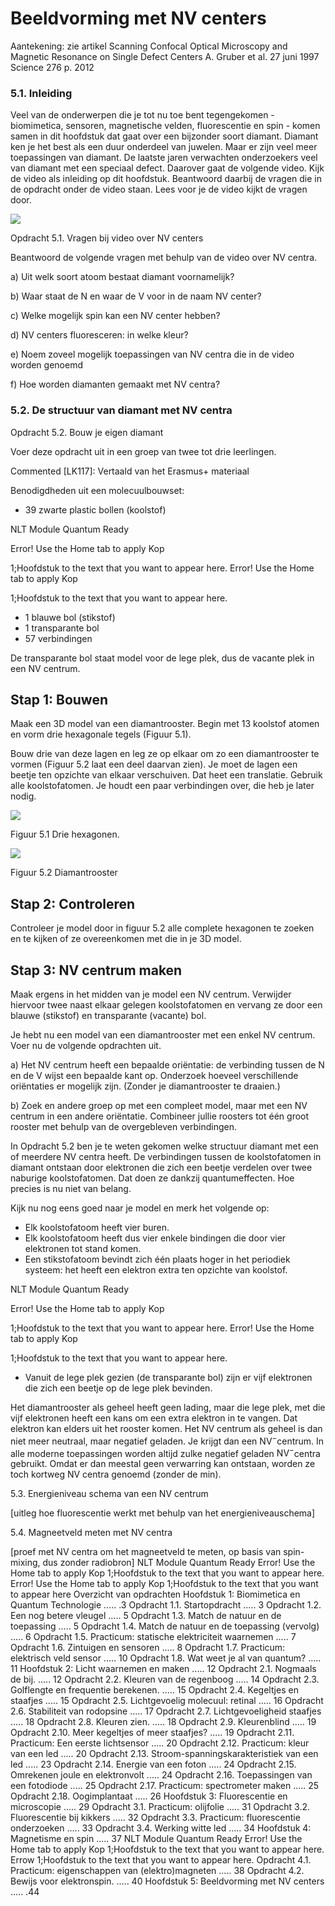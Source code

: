 # Beeldvorming met NV centers

Aantekening: zie artikel Scanning Confocal Optical Microscopy and Magnetic Resonance on Single Defect Centers A. Gruber et al. 27 juni 1997 Science 276 p. 2012

### 5.1. Inleiding

Veel van de onderwerpen die je tot nu toe bent tegengekomen - biomimetica, sensoren, magnetische velden, fluorescentie en spin - komen samen in dit hoofdstuk dat gaat over een bijzonder soort diamant. Diamant ken je het best als een duur onderdeel van juwelen. Maar er zijn veel meer toepassingen van diamant. De laatste jaren verwachten onderzoekers veel van diamant met een speciaal defect. Daarover gaat de volgende video. Kijk de video als inleiding op dit hoofdstuk. Beantwoord daarbij de vragen die in de opdracht onder de video staan. Lees voor je de video kijkt de vragen door.

![](https://cdn.mathpix.com/cropped/2024_06_24_0f091e854944f2a35adag-44.jpg?height=722&width=957&top_left_y=1027&top_left_x=181)

Opdracht 5.1. Vragen bij video over NV centers

Beantwoord de volgende vragen met behulp van de video over NV centra.

a) Uit welk soort atoom bestaat diamant voornamelijk?

b) Waar staat de $\mathrm{N}$ en waar de $\mathrm{V}$ voor in de naam NV center?

c) Welke mogelijk spin kan een NV center hebben?

d) NV centers fluoresceren: in welke kleur?

e) Noem zoveel mogelijk toepassingen van NV centra die in de video worden genoemd

f) Hoe worden diamanten gemaakt met NV centra?

### 5.2. De structuur van diamant met NV centra

Opdracht 5.2. Bouw je eigen diamant

Voer deze opdracht uit in een groep van twee tot drie leerlingen.

Commented [LK117]: Vertaald van het Erasmus+ materiaal

Benodigdheden uit een molecuulbouwset:

- 39 zwarte plastic bollen (koolstof)

NLT Module Quantum Ready

Error! Use the Home tab to apply Kop

1;Hoofdstuk to the text that you want to appear here. Error! Use the Home tab to apply Kop

1;Hoofdstuk to the text that you want to appear here.

- 1 blauwe bol (stikstof)
- 1 transparante bol
- 57 verbindingen

De transparante bol staat model voor de lege plek, dus de vacante plek in een NV centrum.

## Stap 1: Bouwen

Maak een 3D model van een diamantrooster. Begin met 13 koolstof atomen en vorm drie hexagonale tegels (Figuur 5.1).

Bouw drie van deze lagen en leg ze op elkaar om zo een diamantrooster te vormen (Figuur 5.2 laat een deel daarvan zien). Je moet de lagen een beetje ten opzichte van elkaar verschuiven. Dat heet een translatie. Gebruik alle koolstofatomen. Je houdt een paar verbindingen over, die heb je later nodig.

![](https://cdn.mathpix.com/cropped/2024_06_24_0f091e854944f2a35adag-45.jpg?height=319&width=325&top_left_y=977&top_left_x=200)

Figuur 5.1 Drie hexagonen.

![](https://cdn.mathpix.com/cropped/2024_06_24_0f091e854944f2a35adag-45.jpg?height=337&width=349&top_left_y=979&top_left_x=565)

Figuur 5.2 Diamantrooster

## Stap 2: Controleren

Controleer je model door in figuur 5.2 alle complete hexagonen te zoeken en te kijken of ze overeenkomen met die in je 3D model.

## Stap 3: NV centrum maken

Maak ergens in het midden van je model een NV centrum. Verwijder hiervoor twee naast elkaar gelegen koolstofatomen en vervang ze door een blauwe (stikstof) en transparante (vacante) bol.

Je hebt nu een model van een diamantrooster met een enkel NV centrum. Voer nu de volgende opdrachten uit.

a) Het NV centrum heeft een bepaalde oriëntatie: de verbinding tussen de $\mathrm{N}$ en de $\mathrm{V}$ wijst een bepaalde kant op. Onderzoek hoeveel verschillende oriëntaties er mogelijk zijn. (Zonder je diamantrooster te draaien.)

b) Zoek en andere groep op met een compleet model, maar met een NV centrum in een andere oriëntatie. Combineer jullie roosters tot één groot rooster met behulp van de overgebleven verbindingen.

In Opdracht 5.2 ben je te weten gekomen welke structuur diamant met een of meerdere NV centra heeft. De verbindingen tussen de koolstofatomen in diamant ontstaan door elektronen die zich een beetje verdelen over twee naburige koolstofatomen. Dat doen ze dankzij quantumeffecten. Hoe precies is nu niet van belang.

Kijk nu nog eens goed naar je model en merk het volgende op:

- Elk koolstofatoom heeft vier buren.
- Elk koolstofatoom heeft dus vier enkele bindingen die door vier elektronen tot stand komen.
- Een stikstofatoom bevindt zich één plaats hoger in het periodiek systeem: het heeft een elektron extra ten opzichte van koolstof.

NLT Module Quantum Ready

Error! Use the Home tab to apply Kop

1;Hoofdstuk to the text that you want to appear here. Error! Use the Home tab to apply Kop

1;Hoofdstuk to the text that you want to appear here.

- Vanuit de lege plek gezien (de transparante bol) zijn er vijf elektronen die zich een beetje op de lege plek bevinden.

Het diamantrooster als geheel heeft geen lading, maar die lege plek, met die vijf elektronen heeft een kans om een extra elektron in te vangen. Dat elektron kan elders uit het rooster komen. Het NV centrum als geheel is dan niet meer neutraal, maar negatief geladen. Je krijgt dan een $\mathrm{NV}^{-}$centrum. In alle moderne toepassingen worden altijd zulke negatief geladen $\mathrm{NV}^{-}$centra gebruikt. Omdat er dan meestal geen verwarring kan ontstaan, worden ze toch kortweg NV centra genoemd (zonder de min).

5.3. Energieniveau schema van een NV centrum

[uitleg hoe fluorescentie werkt met behulp van het energieniveauschema]

5.4. Magneetveld meten met NV centra

[proef met NV centra om het magneetveld te meten, op basis van spin-mixing, dus zonder radiobron]
NLT Module Quantum Ready Error! Use the Home tab to apply Kop
1;Hoofdstuk to the text that you want to appear here. Error! Use the Home tab to apply Kop
1;Hoofdstuk to the text that you want to appear here
Overzicht van opdrachten
Hoofdstuk 1: Biomimetica en Quantum Technologie .....  .3
Opdracht 1.1. Startopdracht ..... 3
Opdracht 1.2. Een nog betere vleugel ..... 5
Opdracht 1.3. Match de natuur en de toepassing ..... 5
Opdracht 1.4. Match de natuur en de toepassing (vervolg) ..... 6
Opdracht 1.5. Practicum: statische elektriciteit waarnemen ..... 7
Opdracht 1.6. Zintuigen en sensoren ..... 8
Opdracht 1.7. Practicum: elektrisch veld sensor ..... 10
Opdracht 1.8. Wat weet je al van quantum? ..... 11
Hoofdstuk 2: Licht waarnemen en maken ..... 12
Opdracht 2.1. Nogmaals de bij. ..... 12
Opdracht 2.2. Kleuren van de regenboog ..... 14
Opdracht 2.3. Golflengte en frequentie berekenen. ..... 15
Opdracht 2.4. Kegeltjes en staafjes ..... 15
Opdracht 2.5. Lichtgevoelig molecuul: retinal ..... 16
Opdracht 2.6. Stabiliteit van rodopsine ..... 17
Opdracht 2.7. Lichtgevoeligheid staafjes ..... 18
Opdracht 2.8. Kleuren zien. ..... 18
Opdracht 2.9. Kleurenblind ..... 19
Opdracht 2.10. Meer kegeltjes of meer staafjes? ..... 19
Opdracht 2.11. Practicum: Een eerste lichtsensor ..... 20
Opdracht 2.12. Practicum: kleur van een led ..... 20
Opdracht 2.13. Stroom-spanningskarakteristiek van een led ..... 23
Opdracht 2.14. Energie van een foton ..... 24
Opdracht 2.15. Omrekenen joule en elektronvolt ..... 24
Opdracht 2.16. Toepassingen van een fotodiode ..... 25
Opdracht 2.17. Practicum: spectrometer maken ..... 25
Opdracht 2.18. Oogimplantaat ..... 26
Hoofdstuk 3: Fluorescentie en microscopie ..... 29
Opdracht 3.1. Practicum: olijfolie ..... 31
Opdracht 3.2. Fluorescentie bij kikkers ..... 32
Opdracht 3.3. Practicum: fluorescentie onderzoeken ..... 33
Opdracht 3.4. Werking witte led ..... 34
Hoofdstuk 4: Magnetisme en spin ..... 37
NLT Module Quantum Ready Error! Use the Home tab to apply Kop
1;Hoofdstuk to the text that you want to appear here. Errow
1;Hoofdstuk to the text that you want to appear here.
Opdracht 4.1. Practicum: eigenschappen van (elektro)magneten ..... 38
Opdracht 4.2. Bewijs voor elektronspin. ..... 40
Hoofdstuk 5: Beeldvorming met NV centers .....  .44


[^0]:    Commented [RO10]: Dit is een mooie aanleiding om het begrippen kleur en interferentie van licht uit te diepen, eventueel in een apart hoofdstuk of in het hoofdstuk over microscopie. Misschien kunnen we het schild van zo'n keve onder de AFM leggen

[^1]:    Opdracht 1.5. Practicum: statische elektriciteit waarnemen

    Voor de volgende proef heb je nodig:

    kunststof kleding of kunststof doek (bijvoorbeeld van polyester) ballon

    Voer de volgende proef uit en beantwoord de vragen:

    1) Blaas de ballon op en knoop hem dicht.
    2) Wrijf met de ballon een aantal keer snel over je kleding of de doek. De ballon krijgt zo een negatieve elektrische lading.
    3) Houd de ballon vervolgens dicht bij haartjes op je arm.
[^2]:    Opdracht 2.1. Nogmaals de bij

    In hoofdstuk 1 heb je gezien dat bijen het elektrisch veld kunnen gebruiken om te navigeren en bloemen te herkennen. Zelf kun je ook de aanwezigheid van een elektrisch veld voelen maar je hebt geen zintuig dat erin is gespecialiseerd zoals een bij dat wel heeft.

    a) Geef een reden waarom de bij een zintuig heeft ontwikkeld om nauwkeurig het elektrisch veld te kunnen bepalen (en wij niet).

    b) Leg uit met welk biologisch proces de ontwikkeling van verschillende zintuigen samenhangt.

    De haartjes van de bij gaan bewegen door de invloed van geladen deeltjes die (op afstand) een elektrisch veld veroorzaken. Om een beweging in gang te zetten is een energieomzetting nodig: de energie die zit opgeslagen in het elektrisch veld wordt omgezet in bewegingsenergie van de haartjes. Je kunt die energie transporteren van A naar B. Dat gebeurt via een verschijnsel waar je al enigszins bekend mee bent uit het dagelijks leven: licht.

[^3]:    Field Code Changed

[^4]:    Commented [LK57]: Eventueel toevoegen dat leerlingen nagaan dat de led alleen in de doorlaatrichting stroom geleidt en licht uitzendt.

    Commented [RO60]: Misschien de les / paragraaf gewoo beginnen met deze proef? Straight to the point. Daarna via uitleg / opdrachten de waarnemingen koppelen aan fotonenergie etc.?

[^5]:    Commented [RO67R66]: Terecht, laten we daar een vraag van maken! "Wat valt je op"...Dan kan weer in $\mathrm{H} 3$ dat verder worden toegelicht, zoals vd week besproken.

[^6]:    ${ }^{1}$ Moleculen bestaan natuurlijk weer uit atomen maar er is maar één combinatie van atomen die we een watermolecuul noemen: $\mathrm{H}_{2} \mathrm{O}$.

[^7]:    Commented [RO72]: Het hele verhaal hier 'klopt' in eerste benadering en ik denk ook dat het belangrijk is iets over he 'gedrag' van een foton te zeggen. Ik weet niet of dit de manier is. De tekst is denk ik wat taal betreft prima te begrijpen maar komt het ook echt aan?

[^9]:    Commented [RO74]: Moeten ze dat zelf ook nog even onderzoeken of is het genoeg om dit te geven?

    Commented [LK75R74]: Ik zou dat als opdracht in het practicum van $\mathrm{H} 1$ verwerken, zodat ze ook echt zien dat een led (diode) maar in één richting stroom geleidt.

[^10]:    Commented [RO95]: Deze vraag zou ik veel eerder stelle In de lijn 'vroeger waren er gloeilampen' -> in 2008 is besloten die uit te faseren -> dat kan door de gloeilamp te vervangen door een led lamp

